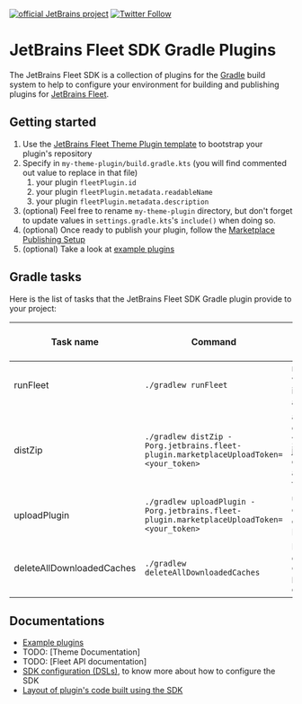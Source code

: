 [![official JetBrains project](https://jb.gg/badges/official.svg)][jb:github]
[![Twitter Follow](https://img.shields.io/twitter/follow/jetbrains_fleet?style=flat&logo=twitter)][jb:twitter]

# JetBrains Fleet SDK Gradle Plugins

The JetBrains Fleet SDK is a collection of plugins for the [Gradle][gradle] build system to help to configure your environment for building
and publishing plugins for [JetBrains Fleet][fleet:website].

## Getting started

1. Use the [JetBrains Fleet Theme Plugin template][fleet:theme-plugin-template-repository] to bootstrap your plugin's repository
2. Specify in `my-theme-plugin/build.gradle.kts` (you will find commented out value to replace in that file)
    1. your plugin `fleetPlugin.id`
    2. your plugin `fleetPlugin.metadata.readableName`
    3. your plugin `fleetPlugin.metadata.description`
3. (optional) Feel free to rename `my-theme-plugin` directory, but don't forget to update values in `settings.gradle.kts`'s `include()` when doing so. 
4. (optional) Once ready to publish your plugin, follow the [Marketplace Publishing Setup][fleet:marketplace-publishing]
5. (optional) Take a look at [example plugins][fleet:example-plugins]

## Gradle tasks

Here is the list of tasks that the JetBrains Fleet SDK Gradle plugin provide to your project:

| Task name                 | Command                                                                                   | Description                                                                                                                  | Requires Marketplace Token       |
|---------------------------|-------------------------------------------------------------------------------------------|------------------------------------------------------------------------------------------------------------------------------|----------------------------------|
| runFleet                  | `./gradlew runFleet`                                                                      | runs Fleet locally with your plugin and its dependencies automatically loaded                                                | No                               |
| distZip                   | `./gradlew distZip -Porg.jetbrains.fleet-plugin.marketplaceUploadToken=<your_token>`      | assembles a `.zip` containing metadata, your plugin layers jars and all dependency jars that are relevant, ready for upload. | Yes, to infer vendor information |
| uploadPlugin              | `./gradlew uploadPlugin -Porg.jetbrains.fleet-plugin.marketplaceUploadToken=<your_token>` | uploads the distribution built by `distZip` to Marketplace.                                                                  | Yes                              |
| deleteAllDownloadedCaches | `./gradlew deleteAllDownloadedCaches`                                                     | Deletes all caches downloaded by the `org.jetbrains.fleet-plugin` (/!\ regardless of the Gradle project)                     | No                               |

## Documentations

- [Example plugins][fleet:example-plugins]
- TODO: [Theme Documentation]<!--TODO: [fleet:theme-documentation]-->
- TODO: [Fleet API documentation]<!--TODO: [fleet:api-documentation]-->
- [SDK configuration (DSLs)](./docs/dsl.md), to know more about how to configure the SDK
- [Layout of plugin's code built using the SDK](./docs/code_layout.md)

[jb:twitter]: https://twitter.com/jetbrains_fleet
[jb:github]: https://github.com/JetBrains/.github/blob/main/profile/README.md
[gradle]: https://gradle.org/
[fleet:website]: https://www.jetbrains.com/fleet/
[fleet:theme-plugin-template-repository]: https://github.com/JetBrains/fleet-theme-plugin-template
[fleet:marketplace-publishing]: ./docs/marketplace_publishing_setup.md
[fleet:plugin-docs]: https://jetbrains.team/p/fleet-plugins-private-preview/repositories/fleet-plugins-docs
[fleet:example-plugins]: examples/README.md
